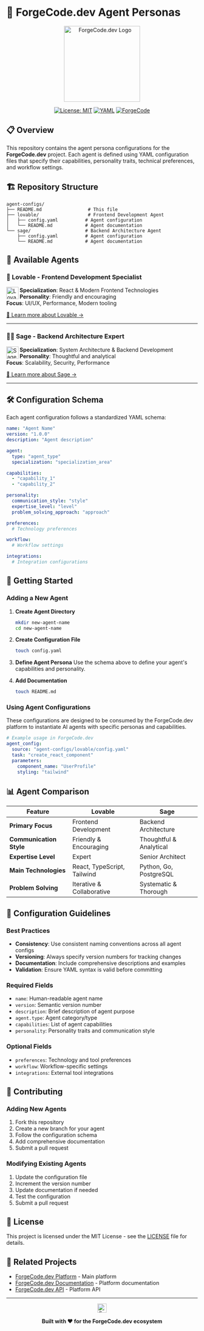 # 🤖 ForgeCode.dev Agent Personas

<div align="center">
  <img src="../gateway/frontend/public/logo-light.svg" alt="ForgeCode.dev Logo" width="200" height="auto">
  
  [![License: MIT](https://img.shields.io/badge/License-MIT-yellow.svg)](https://opensource.org/licenses/MIT)
  [![YAML](https://img.shields.io/badge/Config-YAML-blue.svg)](https://yaml.org/)
  [![ForgeCode](https://img.shields.io/badge/Platform-ForgeCode.dev-purple.svg)](https://forgecode.dev)
</div>

## 📋 Overview

This repository contains the agent persona configurations for the **ForgeCode.dev** project. Each agent is defined using YAML configuration files that specify their capabilities, personality traits, technical preferences, and workflow settings.

## 🏗️ Repository Structure

```
agent-configs/
├── README.md                 # This file
├── lovable/                  # Frontend Development Agent
│   ├── config.yaml          # Agent configuration
│   └── README.md            # Agent documentation
└── sage/                    # Backend Architecture Agent
    ├── config.yaml          # Agent configuration
    └── README.md            # Agent documentation
```

## 🤖 Available Agents

### 💖 Lovable - Frontend Development Specialist
<img src="../gateway/frontend/public/logo-small-light.png" alt="Lovable Agent" width="32" height="32" align="left">

**Specialization**: React & Modern Frontend Technologies  
**Personality**: Friendly and encouraging  
**Focus**: UI/UX, Performance, Modern tooling

[📖 Learn more about Lovable →](./lovable/README.md)

---

### 🧙‍♂️ Sage - Backend Architecture Expert
<img src="../gateway/frontend/public/logo-small-dark.png" alt="Sage Agent" width="32" height="32" align="left">

**Specialization**: System Architecture & Backend Development  
**Personality**: Thoughtful and analytical  
**Focus**: Scalability, Security, Performance

[📖 Learn more about Sage →](./sage/README.md)

---

## 🛠️ Configuration Schema

Each agent configuration follows a standardized YAML schema:

```yaml
name: "Agent Name"
version: "1.0.0"
description: "Agent description"

agent:
  type: "agent_type"
  specialization: "specialization_area"

capabilities:
  - "capability_1"
  - "capability_2"

personality:
  communication_style: "style"
  expertise_level: "level"
  problem_solving_approach: "approach"

preferences:
  # Technology preferences

workflow:
  # Workflow settings

integrations:
  # Integration configurations
```

## 🚀 Getting Started

### Adding a New Agent

1. **Create Agent Directory**
   ```bash
   mkdir new-agent-name
   cd new-agent-name
   ```

2. **Create Configuration File**
   ```bash
   touch config.yaml
   ```

3. **Define Agent Persona**
   Use the schema above to define your agent's capabilities and personality.

4. **Add Documentation**
   ```bash
   touch README.md
   ```

### Using Agent Configurations

These configurations are designed to be consumed by the ForgeCode.dev platform to instantiate AI agents with specific personas and capabilities.

```yaml
# Example usage in ForgeCode.dev
agent_config:
  source: "agent-configs/lovable/config.yaml"
  task: "create_react_component"
  parameters:
    component_name: "UserProfile"
    styling: "tailwind"
```

## 📊 Agent Comparison

| Feature | Lovable | Sage |
|---------|---------|------|
| **Primary Focus** | Frontend Development | Backend Architecture |
| **Communication Style** | Friendly & Encouraging | Thoughtful & Analytical |
| **Expertise Level** | Expert | Senior Architect |
| **Main Technologies** | React, TypeScript, Tailwind | Python, Go, PostgreSQL |
| **Problem Solving** | Iterative & Collaborative | Systematic & Thorough |

## 🔧 Configuration Guidelines

### Best Practices

- **Consistency**: Use consistent naming conventions across all agent configs
- **Versioning**: Always specify version numbers for tracking changes
- **Documentation**: Include comprehensive descriptions and examples
- **Validation**: Ensure YAML syntax is valid before committing

### Required Fields

- `name`: Human-readable agent name
- `version`: Semantic version number
- `description`: Brief description of agent purpose
- `agent.type`: Agent category/type
- `capabilities`: List of agent capabilities
- `personality`: Personality traits and communication style

### Optional Fields

- `preferences`: Technology and tool preferences
- `workflow`: Workflow-specific settings
- `integrations`: External tool integrations

## 🤝 Contributing

### Adding New Agents

1. Fork this repository
2. Create a new branch for your agent
3. Follow the configuration schema
4. Add comprehensive documentation
5. Submit a pull request

### Modifying Existing Agents

1. Update the configuration file
2. Increment the version number
3. Update documentation if needed
4. Test the configuration
5. Submit a pull request

## 📝 License

This project is licensed under the MIT License - see the [LICENSE](LICENSE) file for details.

## 🔗 Related Projects

- [ForgeCode.dev Platform](https://forgecode.dev) - Main platform
- [ForgeCode.dev Documentation](https://docs.forgecode.dev) - Platform documentation
- [ForgeCode.dev API](https://api.forgecode.dev) - Platform API

---

<div align="center">
  <img src="../gateway/frontend/public/favicon-light.svg" alt="ForgeCode.dev" width="24" height="24">
  
  **Built with ❤️ for the ForgeCode.dev ecosystem**
</div>
